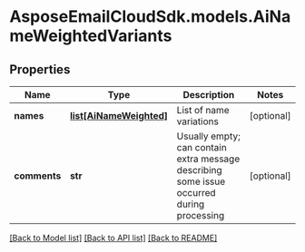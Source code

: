 # AsposeEmailCloudSdk.models.AiNameWeightedVariants
## Properties
Name | Type | Description | Notes
------------ | ------------- | ------------- | -------------
**names** | [**list[AiNameWeighted]**](AiNameWeighted.md) | List of name variations              | [optional] 
**comments** | **str** | Usually empty; can contain extra message describing some issue occurred during processing              | [optional] 



[[Back to Model list]](README.md#documentation-for-models) [[Back to API list]](README.md#documentation-for-api-endpoints) [[Back to README]](README.md)



